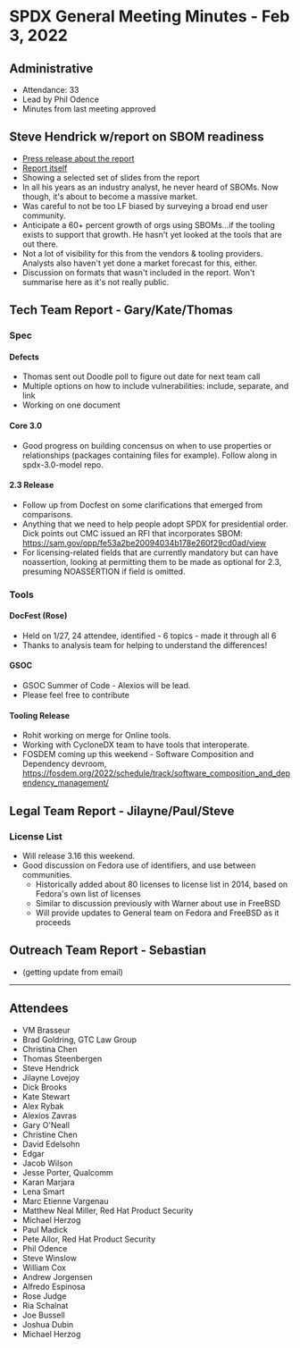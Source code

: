 # SPDX General Meeting Minutes - Feb 3, 2022

## Administrative
- Attendance: 33
- Lead by Phil Odence
- Minutes from last meeting approved

## Steve Hendrick w/report on SBOM readiness

- [Press release about the report](https://www.linuxfoundation.org/tools/the-state-of-software-bill-of-materials-sbom-and-cybersecurity-readiness/)
- [Report itself](https://linuxfoundation.org/wp-content/uploads/LFResearch_SBOM_Report_final.pdf)
- Showing a selected set of slides from the report
- In all his years as an industry analyst, he never heard of SBOMs. Now though, it's about to become a massive market.
- Was careful to not be too LF biased by surveying a broad end user community.
- Anticipate a 60+ percent growth of orgs using SBOMs…if the tooling exists to support that growth. He hasn't yet looked at the tools that are out there.
- Not a lot of visibility for this from the vendors & tooling providers. Analysts also haven't yet done a market forecast for this, either.
- Discussion on formats that wasn't included in the report. Won't summarise here as it's not really public.

## Tech Team Report - Gary/Kate/Thomas
### Spec
#### Defects
- Thomas sent out Doodle poll to figure out date for next team call
- Multiple options on how to include vulnerabilities:  include, separate, and link
- Working on one document 
#### Core 3.0
- Good progress on building concensus on when to use properties or relationships (packages containing files for example).   Follow along in spdx-3.0-model repo.
#### 2.3 Release
- Follow up from Docfest on some clarifications that emerged from comparisons.
- Anything that we need to help people adopt SPDX for presidential order.   Dick points out CMC issued an RFI that incorporates SBOM: https://sam.gov/opp/fe53a2be20094034b178e260f29cd0ad/view 
- For licensing-related fields that are currently mandatory but can have noassertion, looking at permitting them to be made as optional for 2.3, presuming NOASSERTION if field is omitted. 
### Tools
#### DocFest (Rose)
- Held on 1/27,  24 attendee,  identified - 6 topics - made it through all 6
- Thanks to analysis team for helping to understand the differences!
#### GSOC
- GSOC Summer of Code - Alexios will be lead.   
- Please feel free to contribute 
#### Tooling Release
- Rohit working on merge for Online tools. 
- Working with CycloneDX team to have tools that interoperate.
- FOSDEM coming up this weekend - Software Composition and Dependency devroom, https://fosdem.org/2022/schedule/track/software_composition_and_dependency_management/

## Legal Team Report - Jilayne/Paul/Steve
### License List
- Will release 3.16 this weekend.  
- Good discussion on Fedora use of identifiers, and use between communities. 
  - Historically added about 80 licenses to license list in 2014, based on Fedora's own list of licenses
  - Similar to discussion previously with Warner about use in FreeBSD
  - Will provide updates to General team on Fedora and FreeBSD as it proceeds

## Outreach Team Report -  Sebastian
- (getting update from email)

---------------------

## Attendees

* VM Brasseur
* Brad Goldring, GTC Law Group
* Christina Chen
* Thomas Steenbergen
* Steve Hendrick
* Jilayne Lovejoy
* Dick Brooks
* Kate Stewart
* Alex Rybak
* Alexios Zavras
* Gary O'Neall
* Christine Chen
* David Edelsohn
* Edgar
* Jacob Wilson
* Jesse Porter, Qualcomm
* Karan Marjara
* Lena Smart
* Marc Etienne Vargenau
* Matthew Neal Miller, Red Hat Product Security
* Michael Herzog
* Paul Madick
* Pete Allor, Red Hat Product Security
* Phil Odence
* Steve Winslow
* William Cox
* Andrew Jorgensen
* Alfredo Espinosa
* Rose Judge
* Ria Schalnat
* Joe Bussell
* Joshua Dubin
* Michael Herzog

